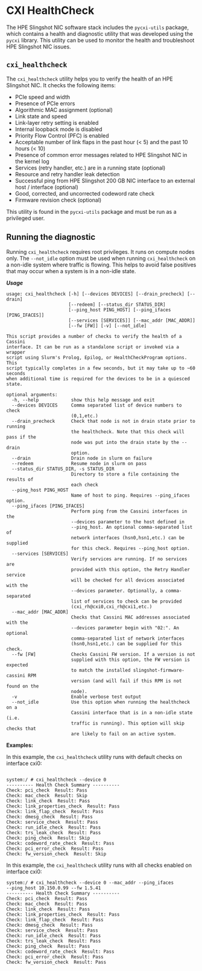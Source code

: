 # CXI HealthCheck

The HPE Slingshot NIC software stack includes the `pycxi-utils` package, which contains a health and diagnostic utility that was developed using the `pycxi` library. This utility can be used to monitor the health and troubleshoot HPE Slingshot NIC issues.

## `cxi_healthcheck`

The `cxi_healthcheck` utility helps you to verify the health of an HPE Slingshot NIC.
It checks the following items:

- PCIe speed and width
- Presence of PCIe errors
- Algorithmic MAC assignment (optional)
- Link state and speed
- Link-layer retry setting is enabled
- Internal loopback mode is disabled
- Priority Flow Control (PFC) is enabled
- Acceptable number of link flaps in the past hour (< 5) and the past 10 hours (< 10)
- Presence of common error messages related to HPE Slingshot NIC in the kernel log
- Services (retry handler, etc.) are in a running state (optional)
- Resource and retry handler leak detection
- Successful ping from HPE Slingshot 200 GB NIC interface to an external host / interface (optional)
- Good, corrected, and uncorrected codeword rate check
- Firmware revision check (optional)

This utility is found in the `pycxi-utils` package and must be run as a privileged user.

## Running the diagnostic

Running `cxi_healthcheck` requires root privileges. It runs on compute nodes only. The `--not_idle` option must be used when running `cxi_healthcheck` on a non-idle system where traffic is flowing. This helps to avoid false positives that may occur when a system is in a non-idle state.

_**Usage**_

```screen
usage: cxi_healthcheck [-h] [--devices DEVICES] [--drain_precheck] [--drain]
                       [--redeem] [--status_dir STATUS_DIR]
                       [--ping_host PING_HOST] [--ping_ifaces [PING_IFACES]]
                       [--services [SERVICES]] [--mac_addr [MAC_ADDR]]
                       [--fw [FW]] [-v] [--not_idle]

This script provides a number of checks to verify the health of a Cassini
interface. It can be run as a standalone script or invoked via a wrapper
script using Slurm's Prolog, Epilog, or HealthCheckProgram options. This
script typically completes in a few seconds, but it may take up to ~60 seconds
when additional time is required for the devices to be in a quiesced state.

optional arguments:
  -h, --help            show this help message and exit
  --devices DEVICES     Comma separated list of device numbers to check
                        (0,1,etc.)
  --drain_precheck      Check that node is not in drain state prior to running
                        the healthcheck. Note that this check will pass if the
                        node was put into the drain state by the --drain
                        option.
  --drain               Drain node in slurm on failure
  --redeem              Resume node in slurm on pass
  --status_dir STATUS_DIR, -s STATUS_DIR
                        Directory to store a file containing the results of
                        each check
  --ping_host PING_HOST
                        Name of host to ping. Requires --ping_ifaces option.
  --ping_ifaces [PING_IFACES]
                        Perform ping from the Cassini interfaces in the
                        --devices parameter to the host defined in
                        --ping_host. An optional comma-separated list of
                        network interfaces (hsn0,hsn1,etc.) can be supplied
                        for this check. Requires --ping_host option.
  --services [SERVICES]
                        Verify services are running. If no services are
                        provided with this option, the Retry Handler service
                        will be checked for all devices associated with the
                        --devices parameter. Optionally, a comma-separated
                        list of services to check can be provided
                        (cxi_rh@cxi0,cxi_rh@cxi1,etc.)
  --mac_addr [MAC_ADDR]
                        Checks that Cassini MAC addresses associated with the
                        --devices parameter begin with "02:". An optional
                        comma-separated list of network interfaces
                        (hsn0,hsn1,etc.) can be supplied for this check.
  --fw [FW]             Checks Cassini FW version. If a version is not
                        supplied with this option, the FW version is expected
                        to match the installed slingshot-firmware-cassini RPM
                        version (and will fail if this RPM is not found on the
                        node).
  -v                    Enable verbose test output
  --not_idle            Use this option when running the healthcheck on a
                        Cassini interface that is in a non-idle state (i.e.
                        traffic is running). This option will skip checks that
                        are likely to fail on an active system.
```

**Examples:**

In this example, the `cxi_healthcheck` utility runs with default checks on interface cxi0:

```screen

system:/ # cxi_healthcheck --device 0
---------- Health Check Summary ----------
Check: pci_check  Result: Pass
Check: mac_check  Result: Skip
Check: link_check  Result: Pass
Check: link_properties_check  Result: Pass
Check: link_flap_check  Result: Pass
Check: dmesg_check  Result: Pass
Check: service_check  Result: Pass
Check: run_idle_check  Result: Pass
Check: trs_leak_check  Result: Pass
Check: ping_check  Result: Skip
Check: codeword_rate_check  Result: Pass
Check: pci_error_check  Result: Pass
Check: fw_version_check  Result: Skip
```

In this example, the `cxi_healthcheck` utility runs with all checks enabled on interface cxi0:

```screen
system:/ # cxi_healthcheck --device 0 --mac_addr --ping_ifaces
--ping_host 10.150.0.99 --fw 1.5.41
---------- Health Check Summary ----------
Check: pci_check  Result: Pass
Check: mac_check  Result: Pass
Check: link_check  Result: Pass
Check: link_properties_check  Result: Pass
Check: link_flap_check  Result: Pass
Check: dmesg_check  Result: Pass
Check: service_check  Result: Pass
Check: run_idle_check  Result: Pass
Check: trs_leak_check  Result: Pass
Check: ping_check  Result: Pass
Check: codeword_rate_check  Result: Pass
Check: pci_error_check  Result: Pass
Check: fw_version_check  Result: Pass
```
